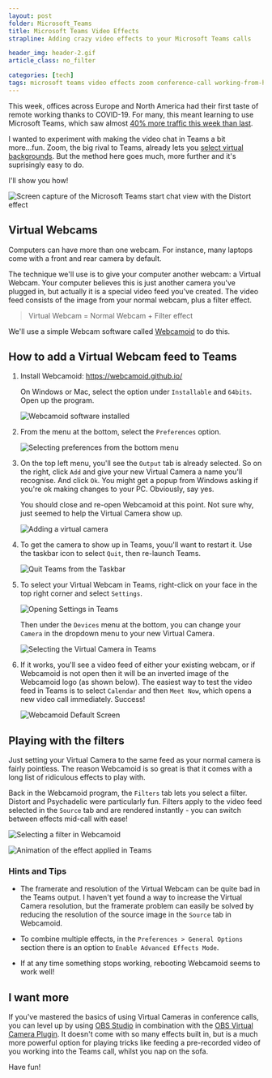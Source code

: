 ```yaml
---
layout: post
folder: Microsoft_Teams
title: Microsoft Teams Video Effects
strapline: Adding crazy video effects to your Microsoft Teams calls

header_img: header-2.gif
article_class: no_filter

categories: [tech]
tags: microsoft teams video effects zoom conference-call working-from-home 
---
```


This week, offices across Europe and North America had their first taste of remote working thanks to COVID-19. For many, this meant learning to use Microsoft Teams, which saw almost [40% more traffic this week than last](https://www.theverge.com/2020/3/19/21186452/microsoft-teams-new-features-noise-supression-user-increase-coronavirus).

I wanted to experiment with making the video chat in Teams a bit more...fun. Zoom, the big rival to Teams, already lets you [select virtual backgrounds](https://support.zoom.us/hc/en-us/articles/210707503-Virtual-Background). But the method here goes much, more further and it's suprisingly easy to do.

I'll show you how!

![Screen capture of the Microsoft Teams start chat view with the Distort effect](/images/posts/Microsoft_Teams/join-chat-demo.gif)

<!-- more -->

## Virtual Webcams ##

Computers can have more than one webcam. For instance, many laptops come with a front and rear camera by default.

The technique we'll use is to give your computer another webcam: a Virtual Webcam. Your computer believes this is just another camera you've plugged in, but actually it is a special video feed you've created. The video feed consists of the image from your normal webcam, plus a filter effect.

> Virtual Webcam = Normal Webcam + Filter effect

We'll use a simple Webcam software called [Webcamoid](https://webcamoid.github.io/) to do this.

## How to add a Virtual Webcam feed to Teams ##

1. Install Webcamoid: https://webcamoid.github.io/

   On Windows or Mac, select the option under `Installable` and `64bits`. Open up the program.

   ![Webcamoid software installed](/images/posts/Microsoft_Teams/installed.jpg)

2. From the menu at the bottom, select the `Preferences` option.

   ![Selecting preferences from the bottom menu](/images/posts/Microsoft_Teams/preferences.jpg)

3. On the top left menu, you'll see the `Output` tab is already selected. So on the right, click `Add` and give your new Virtual Camera a name you'll recognise. And click `Ok`. You might get a popup from Windows asking if you're ok making changes to your PC. Obviously, say yes.

   You should close and re-open Webcamoid at this point. Not sure why, just seemed to help the Virtual Camera show up.

   ![Adding a virtual camera](/images/posts/Microsoft_Teams/add-virtual-camera.jpg)

4. To get the camera to show up in Teams, youu'll want to restart it. Use the taskbar icon to select `Quit`, then re-launch Teams.

   ![Quit Teams from the Taskbar](/images/posts/Microsoft_Teams/quit-teams.jpg)

5. To select your Virtual Webcam in Teams, right-click on your face in the top right corner and select `Settings`.

   ![Opening Settings in Teams](/images/posts/Microsoft_Teams/teams-settings.jpg)

   Then under the `Devices` menu at the bottom, you can change your `Camera` in the dropdown menu to your new Virtual Camera.

   ![Selecting the Virtual Camera in Teams](/images/posts/Microsoft_Teams/devices-camera.jpg)

6. If it works, you'll see a video feed of either your existing webcam, or if Webcamoid is not open then it will be an inverted image of the Webcamoid logo (as shown below). The easiest way to test the video feed in Teams is to select `Calendar` and then `Meet Now`, which opens a new video call immediately. Success! 

   ![Webcamoid Default Screen](/images/posts/Microsoft_Teams/webcam-working.jpg)

## Playing with the filters ##

Just setting your Virtual Camera to the same feed as your normal camera is fairly pointless. The reason Webcamoid is so great is that it comes with a long list of ridiculous effects to play with. 

Back in the Webcamoid program, the `Filters` tab lets you select a filter. Distort and Psychadelic were particularly fun. Filters apply to the video feed selected in the `Source` tab and are rendered instantly - you can switch between effects mid-call with ease!

![Selecting a filter in Webcamoid](/images/posts/Microsoft_Teams/filters-panel.jpg)

![Animation of the effect applied in Teams](/images/posts/Microsoft_Teams/effect-join1.gif)

### Hints and Tips ###

+ The framerate and resolution of the Virtual Webcam can be quite bad in the Teams output. I haven't yet found a way to increase the Virtual Camera resolution, but the framerate problem can easily be solved by reducing the resolution of the source image in the `Source` tab in Webcamoid.

+ To combine multiple effects, in the `Preferences > General Options` section there is an option to `Enable Advanced Effects Mode`.

+ If at any time something stops working, rebooting Webcamoid seems to work well!

## I want more ##

If you've mastered the basics of using Virtual Cameras in conference calls, you can level up by using [OBS Studio](https://obsproject.com/) in combination with the [OBS Virtual Camera Plugin](https://obsproject.com/forum/resources/obs-virtualcam.539/). It doesn't come with so many effects built in, but is a much more powerful option for playing tricks like feeding a pre-recorded video of you working into the Teams call, whilst you nap on the sofa.

Have fun!